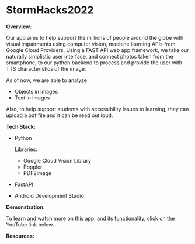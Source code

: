 # StormHacks2022

**Overview:**

Our app aims to help support the millions of people around the globe with visual impairments using computer vision, machine learning APIs from Google Cloud Providers. Using a FAST API web app framework, we take our naturally simplistic user interface, and connect photos taken from the smartphone, to our python backend to process and provide the user with TTS characteristics of the image.

As of now, we are able to analyze
- Objects in images
- Text in images

Also, to help support students with accessibility issues to learning, they can upload a pdf file and it can be read out loud.

**Tech Stack:**

- Python

    Libraries:

    - Google Cloud Vision Library
    - Poppler
    - PDF2Image
    
- FastAPI
- Android Development Studio

**Demonstration:**

To learn and watch more on this app, and its functionality, click on the YouTube link below.

**Resources:**
